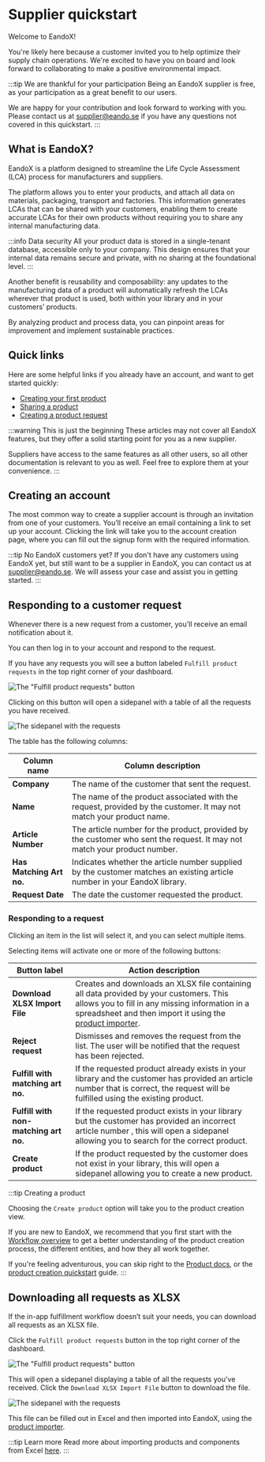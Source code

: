 # Supplier quickstart

Welcome to EandoX!

You're likely here because a customer invited you to help optimize their supply chain operations. We're excited to have you on board and look forward to collaborating to make a positive environmental impact.

:::tip We are thankful for your participation
Being an EandoX supplier is free, as your participation as a great benefit to our users.

We are happy for your contribution and look forward to working with you. Please contact us at [supplier@eando.se](mailto:supplier@eando.se) if you have any questions not covered in this quickstart.
:::

## What is EandoX?

EandoX is a platform designed to streamline the Life Cycle Assessment (LCA) process for manufacturers and suppliers.

The platform allows you to enter your products, and attach all data on materials, packaging, transport and factories. This information generates LCAs that can be shared with your customers, enabling them to create accurate LCAs for their own products without requiring you to share any internal manufacturing data.

:::info Data security
All your product data is stored in a single-tenant database, accessible only to your company. This design ensures that your internal data remains secure and private, with no sharing at the foundational level.
:::

Another benefit is reusability and composability: any updates to the manufacturing data of a product will automatically refresh the LCAs wherever that product is used, both within your library and in your customers’ products.

By analyzing product and process data, you can pinpoint areas for improvement and implement sustainable practices.

## Quick links

Here are some helpful links if you already have an account, and want to get started quickly:

- [Creating your first product](/documentation/guides/creating-your-first-product)
- [Sharing a product](/documentation/product/sharing-a-product)
- [Creating a product request](/documentation/supplier/creating-a-product-request)

:::warning This is just the beginning
These articles may not cover all EandoX features, but they offer a solid starting point for you as a new supplier.

Suppliers have access to the same features as all other users, so all other documentation is relevant to you as well. Feel free to explore them at your convenience.
:::

## Creating an account

The most common way to create a supplier account is through an invitation from one of your customers. You’ll receive an email containing a link to set up your account. Clicking the link will take you to the account creation page, where you can fill out the signup form with the required information.

:::tip No EandoX customers yet?
If you don't have any customers using EandoX yet, but still want to be a supplier in EandoX, you can contact us at [supplier@eando.se](mailto:supplier@eando.se). We will assess your case and assist you in getting started.
:::

## Responding to a customer request

Whenever there is a new request from a customer, you'll receive an email notification about it.

You can then log in to your account and respond to the request.

If you have any requests you will see a button labeled `Fulfill product requests` in the top right corner of your dashboard.

![The "Fulfill product requests" button](/images/supplier-quickstart/fulfill-requests-button.jpg)

Clicking on this button will open a sidepanel with a table of all the requests you have received.

![The sidepanel with the requests](/images/supplier-quickstart/requests-modal.jpg)

The table has the following columns:

| Column name              | Column description                                                                                                       |
| ------------------------ | ------------------------------------------------------------------------------------------------------------------------ |
| **Company**              | The name of the customer that sent the request.                                                                          |
| **Name**                 | The name of the product associated with the request, provided by the customer. It may not match your product name.       |
| **Article Number**       | The article number for the product, provided by the customer who sent the request. It may not match your product number. |
| **Has Matching Art no.** | Indicates whether the article number supplied by the customer matches an existing article number in your EandoX library. |
| **Request Date**         | The date the customer requested the product.                                                                             |

### Responding to a request

Clicking an item in the list will select it, and you can select multiple items.

Selecting items will activate one or more of the following buttons:

| Button label                          | Action description                                                                                                                                                                                                                                   |
| ------------------------------------- | ---------------------------------------------------------------------------------------------------------------------------------------------------------------------------------------------------------------------------------------------------- |
| **Download XLSX Import File**         | Creates and downloads an XLSX file containing all data provided by your customers. This allows you to fill in any missing information in a spreadsheet and then import it using the [product importer](/documentation/product/product-excel-import). |
| **Reject request**                    | Dismisses and removes the request from the list. The user will be notified that the request has been rejected.                                                                                                                                       |
| **Fulfill with matching art no.**     | If the requested product already exists in your library and the customer has provided an article number that is correct, the request will be fulfilled using the existing product.                                                                   |
| **Fulfill with non-matching art no.** | If the requested product exists in your library but the customer has provided an incorrect article number , this will open a sidepanel allowing you to search for the correct product.                                                               |
| **Create product**                    | If the product requested by the customer does not exist in your library, this will open a sidepanel allowing you to create a new product.                                                                                                            |

:::tip Creating a product

Choosing the `Create product` option will take you to the product creation view.

If you are new to EandoX, we recommend that you first start with the [Workflow overview](/documentation/getting-started/workflow-overview) to get a better understanding of the product creation process, the different entities, and how they all work together.

If you're feeling adventurous, you can skip right to the [Product docs](/documentation/product/product-overview), or the [product creation quickstart](/documentation/guides/creating-your-first-product) guide.
:::

## Downloading all requests as XLSX

If the in-app fulfillment workflow doesn’t suit your needs, you can download all requests as an XLSX file.

Click the `Fulfill product requests` button in the top right corner of the dashboard.

![The "Fulfill product requests" button](/images/supplier-quickstart/fulfill-requests-button.jpg)

This will open a sidepanel displaying a table of all the requests you've received. Click the `Download XLSX Import File` button to download the file.

![The sidepanel with the requests](/images/supplier-quickstart/xlsx-import-button.jpg)

This file can be filled out in Excel and then imported into EandoX, using the [product importer](/documentation/product/product-excel-import).

:::tip Learn more
Read more about importing products and components from Excel [here](/documentation/product/product-excel-import).
:::

